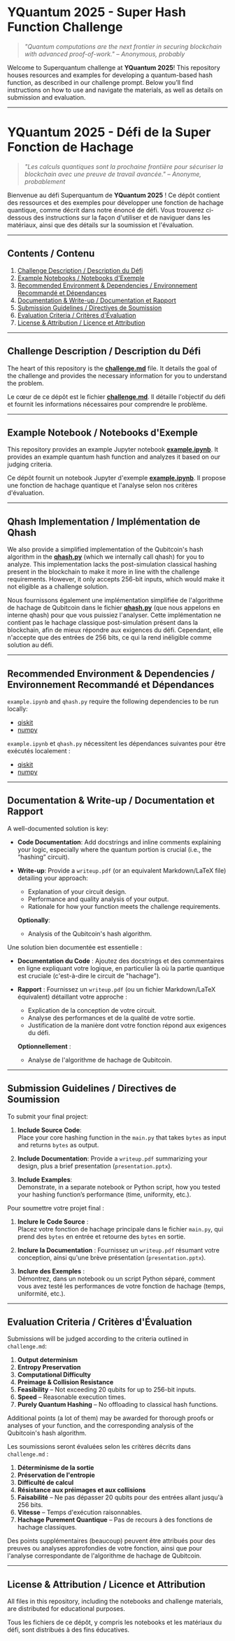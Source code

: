 # YQuantum 2025 - Super Hash Function Challenge

> _"Quantum computations are the next frontier in securing blockchain with advanced proof-of-work." – Anonymous, probably_

Welcome to Superquantum challenge at **YQuantum 2025**! This repository houses resources and examples for developing a quantum-based hash function, as described in our challenge prompt. Below you’ll find instructions on how to use and navigate the materials, as well as details on submission and evaluation.

---

# YQuantum 2025 - Défi de la Super Fonction de Hachage

> _"Les calculs quantiques sont la prochaine frontière pour sécuriser la blockchain avec une preuve de travail avancée." – Anonyme, probablement_

Bienvenue au défi Superquantum de **YQuantum 2025** ! Ce dépôt contient des ressources et des exemples pour développer une fonction de hachage quantique, comme décrit dans notre énoncé de défi. Vous trouverez ci-dessous des instructions sur la façon d'utiliser et de naviguer dans les matériaux, ainsi que des détails sur la soumission et l'évaluation.

---

## Contents / Contenu

1. [Challenge Description / Description du Défi](#challenge-description--description-du-défi)
2. [Example Notebooks / Notebooks d'Exemple](#example-notebook--notebooks-dexemple)
3. [Recommended Environment & Dependencies / Environnement Recommandé et Dépendances](#recommended-environment--dependencies--environnement-recommandé-et-dépendances)
4. [Documentation & Write-up / Documentation et Rapport](#documentation--write-up--documentation-et-rapport)
5. [Submission Guidelines / Directives de Soumission](#submission-guidelines--directives-de-soumission)
6. [Evaluation Criteria / Critères d'Évaluation](#evaluation-criteria--critères-dévaluation)
7. [License & Attribution / Licence et Attribution](#license--attribution--licence-et-attribution)

---

## Challenge Description / Description du Défi

The heart of this repository is the **[challenge.md](challenge.md)** file. It details the goal of the challenge and provides the necessary information for you to understand the problem.

Le cœur de ce dépôt est le fichier **[challenge.md](challenge.md)**. Il détaille l'objectif du défi et fournit les informations nécessaires pour comprendre le problème.

---

## Example Notebook / Notebooks d'Exemple

This repository provides an example Jupyter notebook **[example.ipynb](example.ipynb)**. It provides an example quantum hash function and analyzes it based on our judging criteria.

Ce dépôt fournit un notebook Jupyter d'exemple **[example.ipynb](example.ipynb)**. Il propose une fonction de hachage quantique et l'analyse selon nos critères d'évaluation.

---

## Qhash Implementation / Implémentation de Qhash

We also provide a simplified implementation of the Qubitcoin's hash algorithm in the **[qhash.py](qhash.py)** (which we internally call qhash) for you to analyze. This implementation lacks the post-simulation classical hashing present in the blockchain to make it more in line with the challenge requirements. However, it only accepts 256-bit inputs, which would make it not eligible as a challenge solution.

Nous fournissons également une implémentation simplifiée de l'algorithme de hachage de Qubitcoin dans le fichier **[qhash.py](qhash.py)** (que nous appelons en interne qhash) pour que vous puissiez l'analyser. Cette implémentation ne contient pas le hachage classique post-simulation présent dans la blockchain, afin de mieux répondre aux exigences du défi. Cependant, elle n'accepte que des entrées de 256 bits, ce qui la rend inéligible comme solution au défi.

---

## Recommended Environment & Dependencies / Environnement Recommandé et Dépendances

`example.ipynb` and `qhash.py` require the following dependencies to be run locally:

- [qiskit](https://pypi.org/project/qiskit/)
- [numpy](https://pypi.org/project/numpy/)

`example.ipynb` et `qhash.py` nécessitent les dépendances suivantes pour être exécutés localement :

- [qiskit](https://pypi.org/project/qiskit/)
- [numpy](https://pypi.org/project/numpy/)

---

## Documentation & Write-up / Documentation et Rapport

A well-documented solution is key:

- **Code Documentation**: Add docstrings and inline comments explaining your logic, especially where the quantum portion is crucial (i.e., the “hashing” circuit).
- **Write-up**: Provide a `writeup.pdf` (or an equivalent Markdown/LaTeX file) detailing your approach:

  - Explanation of your circuit design.
  - Performance and quality analysis of your output.
  - Rationale for how your function meets the challenge requirements.

  **Optionally**:

  - Analysis of the Qubitcoin's hash algorithm.

Une solution bien documentée est essentielle :

- **Documentation du Code** : Ajoutez des docstrings et des commentaires en ligne expliquant votre logique, en particulier là où la partie quantique est cruciale (c'est-à-dire le circuit de "hachage").
- **Rapport** : Fournissez un `writeup.pdf` (ou un fichier Markdown/LaTeX équivalent) détaillant votre approche :

  - Explication de la conception de votre circuit.
  - Analyse des performances et de la qualité de votre sortie.
  - Justification de la manière dont votre fonction répond aux exigences du défi.

  **Optionnellement** :

  - Analyse de l'algorithme de hachage de Qubitcoin.

---

## Submission Guidelines / Directives de Soumission

To submit your final project:

1. **Include Source Code**:  
   Place your core hashing function in the `main.py` that takes `bytes` as input and returns `bytes` as output.

2. **Include Documentation**:
   Provide a `writeup.pdf` summarizing your design, plus a brief presentation (`presentation.pptx`).

3. **Include Examples**:  
   Demonstrate, in a separate notebook or Python script, how you tested your hashing function’s performance (time, uniformity, etc.).

Pour soumettre votre projet final :

1. **Inclure le Code Source** :  
   Placez votre fonction de hachage principale dans le fichier `main.py`, qui prend des `bytes` en entrée et retourne des `bytes` en sortie.

2. **Inclure la Documentation** :
   Fournissez un `writeup.pdf` résumant votre conception, ainsi qu'une brève présentation (`presentation.pptx`).

3. **Inclure des Exemples** :  
   Démontrez, dans un notebook ou un script Python séparé, comment vous avez testé les performances de votre fonction de hachage (temps, uniformité, etc.).

---

## Evaluation Criteria / Critères d'Évaluation

Submissions will be judged according to the criteria outlined in `challenge.md`:

1. **Output determinism**
2. **Entropy Preservation**
3. **Computational Difficulty**
4. **Preimage & Collision Resistance**
5. **Feasibility** – Not exceeding 20 qubits for up to 256-bit inputs.
6. **Speed** – Reasonable execution times.
7. **Purely Quantum Hashing** – No offloading to classical hash functions.

Additional points (a lot of them) may be awarded for thorough proofs or analyses of your function, and the corresponding analysis of the Qubitcoin's hash algorithm.

Les soumissions seront évaluées selon les critères décrits dans `challenge.md` :

1. **Déterminisme de la sortie**
2. **Préservation de l'entropie**
3. **Difficulté de calcul**
4. **Résistance aux préimages et aux collisions**
5. **Faisabilité** – Ne pas dépasser 20 qubits pour des entrées allant jusqu'à 256 bits.
6. **Vitesse** – Temps d'exécution raisonnables.
7. **Hachage Purement Quantique** – Pas de recours à des fonctions de hachage classiques.

Des points supplémentaires (beaucoup) peuvent être attribués pour des preuves ou analyses approfondies de votre fonction, ainsi que pour l'analyse correspondante de l'algorithme de hachage de Qubitcoin.

---

## License & Attribution / Licence et Attribution

All files in this repository, including the notebooks and challenge materials, are distributed for educational purposes.

Tous les fichiers de ce dépôt, y compris les notebooks et les matériaux du défi, sont distribués à des fins éducatives.
